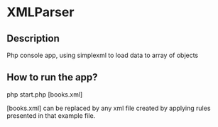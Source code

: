 # XMLParser

## Description 
Php console app, using simplexml to load data to array of objects

## How to run the app?

php start.php [books.xml]

[books.xml] can be replaced by any xml file created by applying rules presented in that example file.
